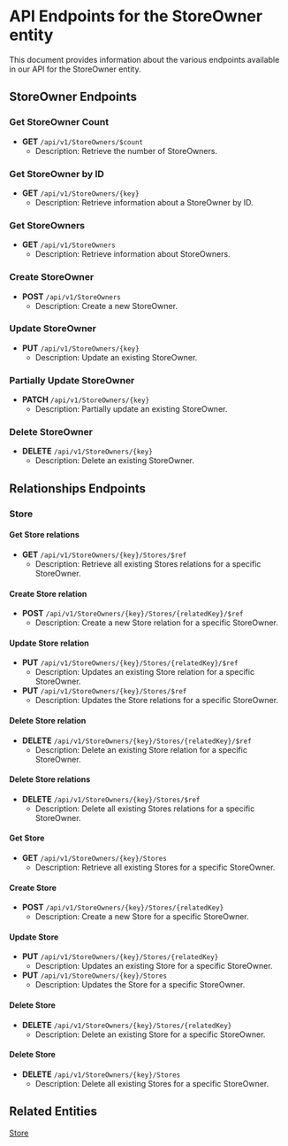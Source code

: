 # API Endpoints for the StoreOwner entity

This document provides information about the various endpoints available in our API for the StoreOwner entity.

## StoreOwner Endpoints

### Get StoreOwner Count
- **GET** `/api/v1/StoreOwners/$count`
  - Description: Retrieve the number of StoreOwners.

### Get StoreOwner by ID
- **GET** `/api/v1/StoreOwners/{key}`
  - Description: Retrieve information about a StoreOwner by ID.
  
### Get StoreOwners
- **GET** `/api/v1/StoreOwners`
  - Description: Retrieve information about StoreOwners.

### Create StoreOwner
- **POST** `/api/v1/StoreOwners`
  - Description: Create a new StoreOwner.

### Update StoreOwner
- **PUT** `/api/v1/StoreOwners/{key}`
  - Description: Update an existing StoreOwner.

### Partially Update StoreOwner
- **PATCH** `/api/v1/StoreOwners/{key}`
  - Description: Partially update an existing StoreOwner.
 
### Delete StoreOwner
- **DELETE** `/api/v1/StoreOwners/{key}`
  - Description: Delete an existing StoreOwner.

## Relationships Endpoints

### Store

#### Get Store relations
- **GET** `/api/v1/StoreOwners/{key}/Stores/$ref`
  - Description: Retrieve all existing Stores relations for a specific StoreOwner.
  
#### Create Store relation
- **POST** `/api/v1/StoreOwners/{key}/Stores/{relatedKey}/$ref`
  - Description: Create a new Store relation for a specific StoreOwner.
  
#### Update Store relation
- **PUT** `/api/v1/StoreOwners/{key}/Stores/{relatedKey}/$ref`
  - Description: Updates an existing Store relation for a specific StoreOwner.
- **PUT** `/api/v1/StoreOwners/{key}/Stores/$ref`
  - Description: Updates the Store relations for a specific StoreOwner.

#### Delete Store relation
- **DELETE** `/api/v1/StoreOwners/{key}/Stores/{relatedKey}/$ref`
  - Description: Delete an existing Store relation for a specific StoreOwner.

#### Delete Store relations
- **DELETE** `/api/v1/StoreOwners/{key}/Stores/$ref`
  - Description: Delete all existing Stores relations for a specific StoreOwner.

#### Get Store
- **GET** `/api/v1/StoreOwners/{key}/Stores`
  - Description: Retrieve all existing Stores for a specific StoreOwner.
  
#### Create Store
- **POST** `/api/v1/StoreOwners/{key}/Stores/{relatedKey}`
  - Description: Create a new Store for a specific StoreOwner.
  
#### Update Store
- **PUT** `/api/v1/StoreOwners/{key}/Stores/{relatedKey}`
  - Description: Updates an existing Store for a specific StoreOwner.
- **PUT** `/api/v1/StoreOwners/{key}/Stores`
  - Description: Updates the Store for a specific StoreOwner.

#### Delete Store
- **DELETE** `/api/v1/StoreOwners/{key}/Stores/{relatedKey}`
  - Description: Delete an existing Store for a specific StoreOwner.

#### Delete Store
- **DELETE** `/api/v1/StoreOwners/{key}/Stores`
  - Description: Delete all existing Stores for a specific StoreOwner.

## Related Entities

[Store](StoreEndpoints.md)

